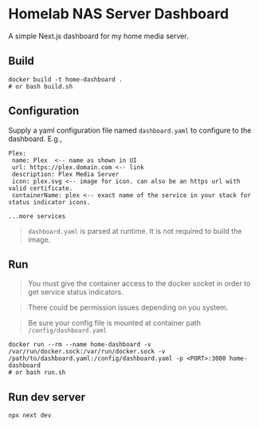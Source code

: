 # Homelab NAS Server Dashboard

A simple Next.js dashboard for my home media server. 

## Build

```
docker build -t home-dashboard .
# or bash build.sh
```

## Configuration

Supply a yaml configuration file named `dashboard.yaml` to configure to the dashboard. E.g.,

```
Plex:
 name: Plex  <-- name as shown in UI
 url: https://plex.domain.com <-- link
 description: Plex Media Server
 icon: plex.svg <-- image for icon. can also be an https url with valid certificate. 
 containerName: plex <-- exact name of the service in your stack for status indicator icons. 

...more services
```

> `dashboard.yaml` is parsed at runtime. It is not required to build the image. 


## Run

> You must give the container access to the docker socket in order to get service status indicators. 

> There could be permission issues depending on you system. 

> Be sure your config file is mounted at container path `/config/dashboard.yaml`


```
docker run --rm --name home-dashboard -v /var/run/docker.sock:/var/run/docker.sock -v /path/to/dashboard.yaml:/config/dashboard.yaml -p <PORT>:3000 home-dashboard
# or bash run.sh
```



## Run dev server

```
npx next dev
```


